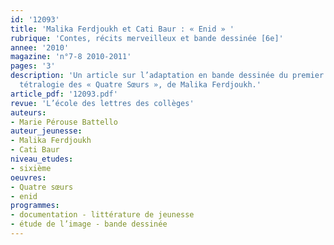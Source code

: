 ```yaml
---
id: '12093'
title: 'Malika Ferdjoukh et Cati Baur : « Enid » '
rubrique: 'Contes, récits merveilleux et bande dessinée [6e]'
annee: '2010'
magazine: 'n°7-8 2010-2011'
pages: '3'
description: 'Un article sur l’adaptation en bande dessinée du premier tome de la
  tétralogie des « Quatre Sœurs », de Malika Ferdjoukh.'
article_pdf: '12093.pdf'
revue: 'L’école des lettres des collèges'
auteurs:
- Marie Pérouse Battello
auteur_jeunesse:
- Malika Ferdjoukh
- Cati Baur
niveau_etudes:
- sixième
oeuvres:
- Quatre sœurs
- enid
programmes:
- documentation - littérature de jeunesse
- étude de l’image - bande dessinée
---
```

